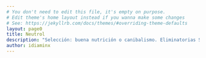 ```yaml
---
# You don't need to edit this file, it's empty on purpose.
# Edit theme's home layout instead if you wanna make some changes
# See: https://jekyllrb.com/docs/themes/#overriding-theme-defaults
layout: page0
title: Neutrol
description: "Selección: buena nutrición o canibalismo. Eliminatorias Sudamericanas Rusia 2018. PERÚ - URUGUAY. Cómo seguir a Uruguay a través de Internet antes y después del partido. Neutralizando la mentira. Neutrol verdad. Fútbol y candombe."
author: idiaminx
---
```


